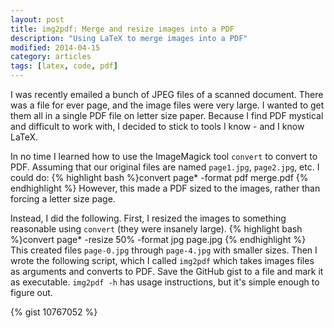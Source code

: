```yaml
---
layout: post
title: img2pdf: Merge and resize images into a PDF
description: "Using LaTeX to merge images into a PDF"
modified: 2014-04-15
category: articles
tags: [latex, code, pdf]
---
```


I was recently emailed a bunch of JPEG files of a scanned document.
There was a file for ever page, and the image files were very large.
I wanted to get them all in a single PDF file on letter size paper.
Because I find PDF mystical and difficult to work with, I decided to stick to tools I know - and I know LaTeX.

In no time I learned how to use the ImageMagick tool `convert` to convert to PDF.
Assuming that our original files are named `page1.jpg`, `page2.jpg`, etc. I could do:
{% highlight bash %}convert page* -format pdf merge.pdf
{% endhighlight %}
However, this made a PDF sized to the images, rather than forcing a letter size page.

Instead, I did the following.
First, I resized the images to something reasonable using `convert` (they were insanely large).
{% highlight bash %}convert page* -resize 50% -format jpg page.jpg
{% endhighlight %}
This created files `page-0.jpg` through `page-4.jpg` with smaller sizes.
Then I wrote the following script, which I called `img2pdf` which takes images files as arguments and converts to PDF.
Save the GitHub gist to a file and mark it as executable.
`img2pdf -h` has usage instructions, but it's simple enough to figure out.

{% gist 10767052 %}
